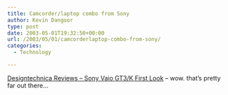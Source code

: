 ```yaml
---
title: Camcorder/laptop combo from Sony
author: Kevin Dangoor
type: post
date: 2003-05-01T19:32:50+00:00
url: /2003/05/01/camcorderlaptop-combo-from-sony/
categories:
  - Technology

---
```

[Designtechnica Reviews &#8211; Sony Vaio GT3/K First Look][1] &#8211; wow. that&#8217;s pretty far out there&#8230;

 [1]: http://reviews.designtechnica.com/firstlook22.html "Designtechnica Reviews - Sony Vaio GT3/K First Look"